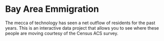 # Bay Area Emmigration

The mecca of technology has seen a net outflow of residents for the past years.  This is an interactive data project that allows you to see where these people are moving courtesy of the Census ACS survey.